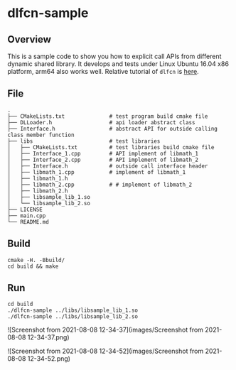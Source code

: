 # dlfcn-sample

## Overview

This is a sample code to show you how to explicit call APIs from different dynamic shared library. It develops and tests under Linux Ubuntu 16.04 x86 platform, arm64 also works well. Relative tutorial of `dlfcn` is [here](https://ricardolu.gitbook.io/trantor/load-shared-library-apis-dynamically).

## File

```shell
.
├── CMakeLists.txt				# test program build cmake file
├── DLLoader.h					# api loader abstract class
├── Interface.h					# abstract API for outside calling class member function
├── libs						# test libraries
│   ├── CMakeLists.txt			# test libraries build cmake file
│   ├── Interface_1.cpp			# API implement of libmath_1
│   ├── Interface_2.cpp			# API implement of libmath_2
│   ├── Interface.h				# outside call interface header
│   ├── libmath_1.cpp			# implement of libmath_1
│   ├── libmath_1.h
│   ├── libmath_2.cpp			# # implement of libmath_2
│   ├── libmath_2.h
│   ├── libsample_lib_1.so
│   └── libsample_lib_2.so
├── LICENSE
├── main.cpp
└── README.md
```

## Build

```shell
cmake -H. -Bbuild/
cd build && make
```

## Run

```shell
cd build
./dlfcn-sample ../libs/libsample_lib_1.so
./dlfcn-sample ../libs/libsample_lib_2.so 
```

![Screenshot from 2021-08-08 12-34-37](images/Screenshot from 2021-08-08 12-34-37.png)

![Screenshot from 2021-08-08 12-34-52](images/Screenshot from 2021-08-08 12-34-52.png)